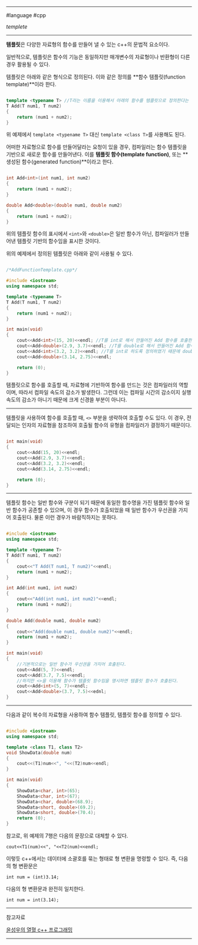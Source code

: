 
---

#language #cpp 

*templete*

---

**템플릿**은 다양한 자료형의 함수를 만들어 낼 수 있는 c++의 문법적 요소이다.

일반적으로, 템플릿은 함수의 기능은 동일하지만 매개변수의 자료형이나 반환형이 다른 경우 활용될 수 있다.

템플릿은 아래와 같은 형식으로 정의된다. 이와 같은 정의를 **함수 템플릿(function template)**이라 한다.

```cpp

template <typename T> //T라는 이름을 이용해서 아래의 함수를 템플릿으로 정의한다는 뜻
T Add(T num1, T num2)
{
	return (num1 + num2);
}

```

위 예제에서 `template <typename T>` 대신 `template <class T>`를 사용해도 된다.

어떠한 자료형으로 함수를 만들어달라는 요청이 있을 경우, 컴파일러는 함수 템플릿을 기반으로 새로운 함수를 만들어낸다. 이를 **템플릿 함수(template function)**, 또는 **생성된 함수(generated function)**이라고 한다.

```cpp

int Add<int>(int num1, int num2)
{
	return (num1 + num2);
}

double Add<double>(double num1, double num2)
{
	return (num1 + num2);
}

```

위의 템플릿 함수의 표시에서 `<int>`와  `<double>`은 일반 함수가 아닌, 컴파일러가 만들어낸 템플릿 기반의 함수임을 표시한 것이다.

위의 예제에서 정의된 템플릿은 아래와 같이 사용될 수 있다.

```cpp

/*AddFunctionTemplate.cpp*/

#include <iostream>
using namespace std;

template <typename T>
T Add(T num1, T num2)
{
	return (num1 + num2);
}

int main(void)
{
	cout<<Add<int>(15, 20)<<endl; //T를 int로 해서 만들어진 Add 함수를 호출한다.
	cout<<Add<double>(2.9, 3.7)<<endl; //T를 double로 해서 만들어진 Add 함수를 호출한다.
	cout<<Add<int>(3.2, 3.2)<<endl; //T를 int로 하도록 정의하였기 때문에 double 형인 입력값이 int로 형변환됨
	cout<<Add<double>(3.14, 2.75)<<endl;

	return (0);
}

```

템플릿으로 함수를 호출할 때, 자료형에 기반하여 함수를 만드는 것은 컴파일러의 역할이며, 따라서 컴파일 속도의 감소가 발생한다. 그런데 이는 컴파일 시간의 감소이지 실행 속도의 감소가 아니기 때문에 크게 신경쓸 부분이 아니다.

---

템플릿을 사용하여 함수를 호출할 때, `<>` 부분을 생략하여 호출할 수도 있다. 이 경우, 전달되는 인자의 자료형을 참조하여 호출될 함수의 유형을 컴파일러가 결정하기 때문이다.

```cpp

int main(void)
{
	cout<<Add(15, 20)<<endl;
	cout<<Add(2.9, 3.7)<<endl;
	cout<<Add(3.2, 3.2)<<endl;
	cout<<Add(3.14, 2.75)<<endl;

	return (0);
}

```

---

템플릿 함수는 일반 함수와 구분이 되기 때문에 동일한 함수명을 가진 템플릿 함수와 일반 함수가 공존할 수 있으며, 이 경우 함수가 호출되었을 때 일반 함수가 우선권을 가지어 호출된다. 물론 이런 경우가 바람직하지는 못하다.

```cpp

#include <iostream>
using namespace std;

template <typename T>
T Add(T num1, T num2)
{
	cout<<"T Add(T num1, T num2)"<<endl;
	return (num1 + num2);
}

int Add(int num1, int num2)
{
	cout<<"Add(int num1, int num2)"<<endl;
	return (num1 + num2);
}

double Add(double num1, double num2)
{
	cout<<"Add(double num1, double num2)"<<endl;
	return (num1 + num2);
}

int main(void)
{
	//기본적으로는 일반 함수가 우선권을 가지어 호출된다.
	cout<<Add(5, 7)<<endl;
	cout<<Add(3.7, 7.5)<<endl;
	//하지만 <>을 이용해 함수가 템플릿 함수임을 명시하면 템플릿 함수가 호출된다.
	cout<<Add<int>(5, 7)<<endl;
	cout<<Add<double>(3.7, 7.5)<<ednl;
}

```

---

다음과 같이 복수의 자료형을 사용하여 함수 템플릿, 템플릿 함수를 정의할 수 있다.

```cpp

#include <iostream>
using namespace std;

template <class T1, class T2>
void ShowData(double num)
{
	cout<<(T1)num<<", "<<(T2)num<<endl;
}

int main(void)
{
	ShowData<char, int>(65);
	ShowData<char, int>(67);
	ShowData<char, double>(68.9);
	ShowData<short, double>(69.2);
	ShowData<short, double>(70.4);
	return (0);
}

```

참고로, 위 예제의 7행은 다음의 문장으로 대체할 수 있다.

`cout<<T1(num)<<", "<<T2(num)<<endl;`

이렇듯 c++에서는 데이터에 소괄호를 묶는 형태로 형 변환을 명령할 수 있다. 즉, 다음의 형 변환문은

`int num = (int)3.14;`

다음의 형 변환문과 완전히 일치한다.

`int num = int(3.14);`

---

참고자료

[윤성우의 열혈 c++ 프로그래밍](https://product.kyobobook.co.kr/detail/S000001589147)

---